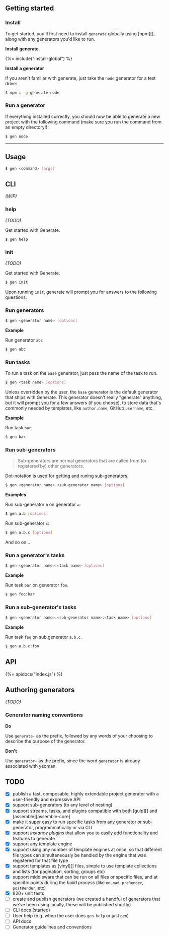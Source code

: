 ## Getting started 

### Install

To get started, you'll first need to install `generate` globally using [npm][], along with any generators you'd like to run.

**Install generate**

{%= include("install-global") %}

**Install a generator**

If you aren't familiar with generate, just take the `node` generator for a test drive:

```sh
$ npm i -g generate-node
```

### Run a generator

If everything installed correctly, you should now be able to generate a new project with the following command (make sure you run the command from an empty directory!):

```sh
$ gen node
```

***

## Usage

```sh
$ gen <command> [args]
```

## CLI

_(WIP)_

### help

_(TODO)_

Get started with Generate. 

```js
$ gen help
```

### init

_(TODO)_

Get started with Generate. 

```js
$ gen init
```

Upon running `init`, generate will prompt you for answers to the following questions:


### Run generators

```sh
$ gen <generator name> [options]
```

**Example**

Run generator `abc`

```sh
$ gen abc
```

### Run tasks

To run a task on the `base` generator, just pass the name of the task to run.

```sh
$ gen <task name> [options]
```

Unless overridden by the user, the `base` generator is the default generator that ships with Generate. This generator doesn't really "generate" anything, but it will prompt you for a few answers (if you choose), to store data that's commonly needed by templates, like `author.name`, GitHub `username`, etc. 

**Example**

Run task `bar`:

```sh
$ gen bar
```

### Run sub-generators

> Sub-generators are normal generators that are called from (or registered by) other generators.

Dot-notation is used for getting and runing sub-generators. 

```sh
$ gen <generator name>.<sub-generator name> [options]
```

**Examples**

Run sub-generator `b` on generator `a`:

```sh
$ gen a.b [options]
```

Run sub-generator `c`:

```sh
$ gen a.b.c [options]
```

And so on...


### Run a generator's tasks

```sh
$ gen <generator name>:<task name> [options]
```

**Example**

Run task `bar` on generator `foo`.

```sh
$ gen foo:bar 
```

### Run a sub-generator's tasks

```sh
$ gen <generator name>.<sub-generator name>:<task name> [options]
```

**Example**

Run task `foo` on sub.generator `a.b.c`.

```sh
$ gen a.b.c:foo 
```

## API
{%= apidocs("index.js") %}


## Authoring generators

_(TODO)_

### Generator naming conventions

**Do**

Use `generate-` as the prefix, followed by any words of your choosing to describe the purpose of the generator.

**Don't**

Use `generator-` as the prefix, since the word `generator` is already associated with yeoman.

## TODO

- [x] publish a fast, composable, highly extendable project generator with a user-friendly and expressive API
- [x] support sub-generators (to any level of nesting)
- [x] support streams, tasks, and plugins compatible with both [gulp][] and [assemble][assemble-core]
- [x] make it super easy to run specific tasks from any generator or sub-generator, programmatically or via CLI 
- [x] support _instance plugins_ that allow you to easily add functionality and features to generate
- [x] support any template engine
- [x] support using any number of template engines at once, so that different file types can simultaneously be handled by the engine that was registered for that file type
- [x] support templates as [vinyl][] files, simple to use template collections and lists (for pagination, sorting, groups etc)
- [x] support middleware that can be run on all files or specific files, and at specific points during the _build process_ (like `onLoad`, `preRender`, `postRender`, etc) 
- [x] 820+ unit tests
- [ ] create and publish generators (we created a handful of generators that we've been using locally, these will be published shortly)
- [ ] CLI docs (started)
- [ ] User help (e.g. when the user does `gen help` or just `gen`)
- [ ] API docs
- [ ] Generator guidelines and conventions
